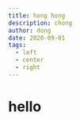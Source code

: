 ```yaml
---
title: hong hong
description: chong
author: dong
date: 2020-09-01
tags:
  - left
  - center
  - right
---
```

# hello